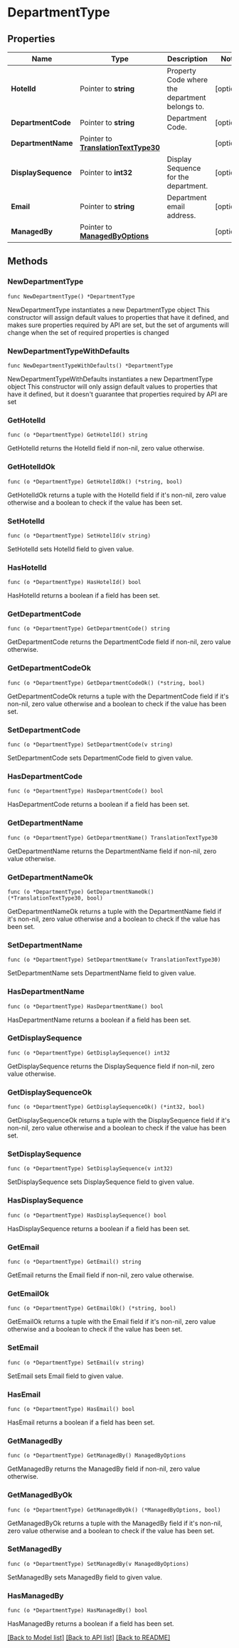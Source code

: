 # DepartmentType

## Properties

Name | Type | Description | Notes
------------ | ------------- | ------------- | -------------
**HotelId** | Pointer to **string** | Property Code where the department belongs to. | [optional] 
**DepartmentCode** | Pointer to **string** | Department Code. | [optional] 
**DepartmentName** | Pointer to [**TranslationTextType30**](TranslationTextType30.md) |  | [optional] 
**DisplaySequence** | Pointer to **int32** | Display Sequence for the department. | [optional] 
**Email** | Pointer to **string** | Department email address. | [optional] 
**ManagedBy** | Pointer to [**ManagedByOptions**](ManagedByOptions.md) |  | [optional] 

## Methods

### NewDepartmentType

`func NewDepartmentType() *DepartmentType`

NewDepartmentType instantiates a new DepartmentType object
This constructor will assign default values to properties that have it defined,
and makes sure properties required by API are set, but the set of arguments
will change when the set of required properties is changed

### NewDepartmentTypeWithDefaults

`func NewDepartmentTypeWithDefaults() *DepartmentType`

NewDepartmentTypeWithDefaults instantiates a new DepartmentType object
This constructor will only assign default values to properties that have it defined,
but it doesn't guarantee that properties required by API are set

### GetHotelId

`func (o *DepartmentType) GetHotelId() string`

GetHotelId returns the HotelId field if non-nil, zero value otherwise.

### GetHotelIdOk

`func (o *DepartmentType) GetHotelIdOk() (*string, bool)`

GetHotelIdOk returns a tuple with the HotelId field if it's non-nil, zero value otherwise
and a boolean to check if the value has been set.

### SetHotelId

`func (o *DepartmentType) SetHotelId(v string)`

SetHotelId sets HotelId field to given value.

### HasHotelId

`func (o *DepartmentType) HasHotelId() bool`

HasHotelId returns a boolean if a field has been set.

### GetDepartmentCode

`func (o *DepartmentType) GetDepartmentCode() string`

GetDepartmentCode returns the DepartmentCode field if non-nil, zero value otherwise.

### GetDepartmentCodeOk

`func (o *DepartmentType) GetDepartmentCodeOk() (*string, bool)`

GetDepartmentCodeOk returns a tuple with the DepartmentCode field if it's non-nil, zero value otherwise
and a boolean to check if the value has been set.

### SetDepartmentCode

`func (o *DepartmentType) SetDepartmentCode(v string)`

SetDepartmentCode sets DepartmentCode field to given value.

### HasDepartmentCode

`func (o *DepartmentType) HasDepartmentCode() bool`

HasDepartmentCode returns a boolean if a field has been set.

### GetDepartmentName

`func (o *DepartmentType) GetDepartmentName() TranslationTextType30`

GetDepartmentName returns the DepartmentName field if non-nil, zero value otherwise.

### GetDepartmentNameOk

`func (o *DepartmentType) GetDepartmentNameOk() (*TranslationTextType30, bool)`

GetDepartmentNameOk returns a tuple with the DepartmentName field if it's non-nil, zero value otherwise
and a boolean to check if the value has been set.

### SetDepartmentName

`func (o *DepartmentType) SetDepartmentName(v TranslationTextType30)`

SetDepartmentName sets DepartmentName field to given value.

### HasDepartmentName

`func (o *DepartmentType) HasDepartmentName() bool`

HasDepartmentName returns a boolean if a field has been set.

### GetDisplaySequence

`func (o *DepartmentType) GetDisplaySequence() int32`

GetDisplaySequence returns the DisplaySequence field if non-nil, zero value otherwise.

### GetDisplaySequenceOk

`func (o *DepartmentType) GetDisplaySequenceOk() (*int32, bool)`

GetDisplaySequenceOk returns a tuple with the DisplaySequence field if it's non-nil, zero value otherwise
and a boolean to check if the value has been set.

### SetDisplaySequence

`func (o *DepartmentType) SetDisplaySequence(v int32)`

SetDisplaySequence sets DisplaySequence field to given value.

### HasDisplaySequence

`func (o *DepartmentType) HasDisplaySequence() bool`

HasDisplaySequence returns a boolean if a field has been set.

### GetEmail

`func (o *DepartmentType) GetEmail() string`

GetEmail returns the Email field if non-nil, zero value otherwise.

### GetEmailOk

`func (o *DepartmentType) GetEmailOk() (*string, bool)`

GetEmailOk returns a tuple with the Email field if it's non-nil, zero value otherwise
and a boolean to check if the value has been set.

### SetEmail

`func (o *DepartmentType) SetEmail(v string)`

SetEmail sets Email field to given value.

### HasEmail

`func (o *DepartmentType) HasEmail() bool`

HasEmail returns a boolean if a field has been set.

### GetManagedBy

`func (o *DepartmentType) GetManagedBy() ManagedByOptions`

GetManagedBy returns the ManagedBy field if non-nil, zero value otherwise.

### GetManagedByOk

`func (o *DepartmentType) GetManagedByOk() (*ManagedByOptions, bool)`

GetManagedByOk returns a tuple with the ManagedBy field if it's non-nil, zero value otherwise
and a boolean to check if the value has been set.

### SetManagedBy

`func (o *DepartmentType) SetManagedBy(v ManagedByOptions)`

SetManagedBy sets ManagedBy field to given value.

### HasManagedBy

`func (o *DepartmentType) HasManagedBy() bool`

HasManagedBy returns a boolean if a field has been set.


[[Back to Model list]](../README.md#documentation-for-models) [[Back to API list]](../README.md#documentation-for-api-endpoints) [[Back to README]](../README.md)


